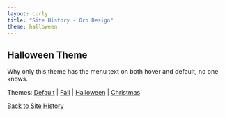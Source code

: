 ```yaml
---
layout: curly
title: "Site History - Orb Design"
theme: halloween
---
```


## Halloween Theme

Why only this theme has the menu text on both hover and default, no one knows.

Themes: 
[Default](/about/orbs.html) | 
[Fall](/about/orbs-fall.html) |
[Halloween](/about/orbs-halloween.html) |
[Christmas](/about/orbs-christmas.html)

[Back to Site History](/about/history.html)